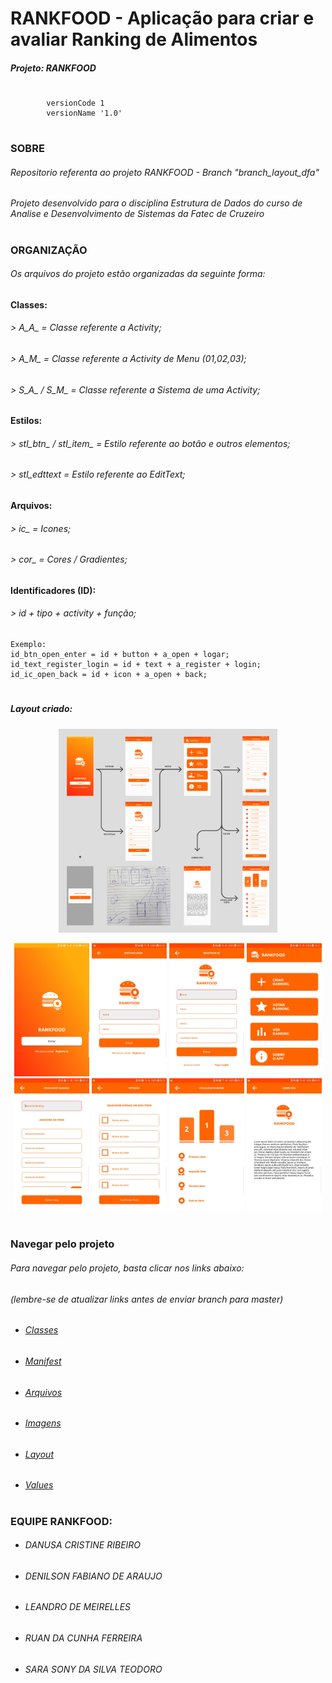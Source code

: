 # RANKFOOD - Aplicação para criar e avaliar Ranking de Alimentos
##### Projeto: RANKFOOD

#
```
        versionCode 1
        versionName '1.0'
```

#
### SOBRE
###### Repositorio referenta ao projeto RANKFOOD - Branch "branch_layout_dfa"
###### Projeto desenvolvido para o disciplina Estrutura de Dados do curso de Analise e Desenvolvimento de Sistemas da Fatec de Cruzeiro

#
### ORGANIZAÇÃO
###### Os arquivos do projeto estão organizadas da seguinte forma:
#### Classes:
###### > A_A_ = Classe referente a Activity;
###### > A_M_ = Classe referente a Activity de Menu (01,02,03);
###### > S_A_ / S_M_ = Classe referente a Sistema de uma Activity;
#### Estilos:
###### > stl_btn_ / stl_item_ = Estilo referente ao botão e outros elementos;
###### > stl_edttext = Estilo referente ao EditText;
#### Arquivos:
###### > ic_ = Icones;
###### > cor_ = Cores / Gradientes;
#### Identificadores (ID):
###### > id + tipo + activity + função;

```
Exemplo:
id_btn_open_enter = id + button + a_open + logar;
id_text_register_login = id + text + a_register + login;
id_ic_open_back = id + icon + a_open + back;
```

#
##### Layout criado:
<p align="center">
   <img src="https://raw.githubusercontent.com/denilsonfa/rankfood/branch_layout_dfa/images/img_diagrama.jpg" width="350">
</p>
<p align="center">
   <img src="https://raw.githubusercontent.com/denilsonfa/rankfood/branch_layout_dfa/images/img01_open.jpg" width="120">
   <img src="https://raw.githubusercontent.com/denilsonfa/rankfood/branch_layout_dfa/images/img02_login.jpg" width="120">
   <img src="https://raw.githubusercontent.com/denilsonfa/rankfood/branch_layout_dfa/images/img03_register.jpg" width="120">
   <img src="https://raw.githubusercontent.com/denilsonfa/rankfood/branch_layout_dfa/images/img04_menu.jpg" width="120">
   <img src="https://raw.githubusercontent.com/denilsonfa/rankfood/branch_layout_dfa/images/img05_m01.jpg" width="120">
   <img src="https://raw.githubusercontent.com/denilsonfa/rankfood/branch_layout_dfa/images/img06_m02.jpg" width="120">
   <img src="https://raw.githubusercontent.com/denilsonfa/rankfood/branch_layout_dfa/images/img07_m03.jpg" width="120">
   <img src="https://raw.githubusercontent.com/denilsonfa/rankfood/branch_layout_dfa/images/img08_m04.jpg" width="120">
</p>

#
### Navegar pelo projeto
###### Para navegar pelo projeto, basta clicar nos links abaixo:
###### (lembre-se de atualizar links antes de enviar branch para master)
 - ###### [Classes](https://github.com/denilsonfa/rankfood/tree/branch_layout_dfa/app/src/main/java/br/com/ddlrs/dla/rankfood)
 - ###### [Manifest](https://github.com/denilsonfa/rankfood/blob/branch_layout_dfa/app/src/main/AndroidManifest.xml)
 - ###### [Arquivos](https://github.com/denilsonfa/rankfood/tree/branch_layout_dfa/app/src/main/res)
 - ###### [Imagens](https://github.com/denilsonfa/rankfood/tree/branch_layout_dfa/app/src/main/res/drawable)
 - ###### [Layout](https://github.com/denilsonfa/rankfood/tree/branch_layout_dfa/app/src/main/res/layout)
 - ###### [Values](https://github.com/denilsonfa/rankfood/tree/branch_layout_dfa/app/src/main/res/values)

#
### EQUIPE RANKFOOD:
 - ######  DANUSA CRISTINE RIBEIRO
 - ######  DENILSON FABIANO DE ARAUJO
 - ######  LEANDRO DE MEIRELLES
 - ######  RUAN DA CUNHA FERREIRA
 - ######  SARA SONY DA SILVA TEODORO
#
